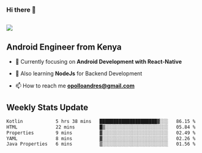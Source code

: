 ### Hi there 👋
<h2 align="left"><img src="https://readme-typing-svg.herokuapp.com?color=000000&lines=I'm+Andrew+Opollo😊;Welcome+to+my+Github😜"> </h2>

## Android Engineer from Kenya


- 🌱 Currently focusing on **Android Development with React-Native**

- 🔭 Also learning **NodeJs** for Backend Development

- 📫 How to reach me **opolloandres@gmail.com**


## Weekly Stats Update
<!--START_SECTION:waka-->

```txt
Kotlin            5 hrs 38 mins   █████████████████████▓░░░   86.15 %
HTML              22 mins         █▒░░░░░░░░░░░░░░░░░░░░░░░   05.84 %
Properties        9 mins          ▓░░░░░░░░░░░░░░░░░░░░░░░░   02.49 %
YAML              8 mins          ▓░░░░░░░░░░░░░░░░░░░░░░░░   02.26 %
Java Properties   6 mins          ▒░░░░░░░░░░░░░░░░░░░░░░░░   01.56 %
```

<!--END_SECTION:waka-->



